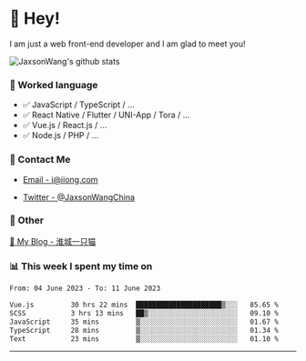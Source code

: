 # 👋 Hey!

I am just a web front-end developer and I am glad to meet you!

![JaxsonWang's github stats](https://github-readme-stats.vercel.app/api?username=JaxsonWang&&show_icons=true&&title_color=1abc9c&&icon_color=1abc9c)


### 📝 Worked language

- ✅ JavaScript / TypeScript / ...
- ✅ React Native / Flutter / UNI-App / Tora / ...
- ✅ Vue.js / React.js / ...
- ✅ Node.js / PHP / ...

### 📮 Contact Me

- [Email - i@iiong.com](mailto:i@iiong.com)

- [Twitter - @JaxsonWangChina](https://twitter.com/JaxsonWangChina)

### 🤪 Other

[📌 My Blog - 淮城一只猫](https://iiong.com)

### 📊 This week I spent my time on

<!--START_SECTION:waka-->

```txt
From: 04 June 2023 - To: 11 June 2023

Vue.js         30 hrs 22 mins  █████████████████████▒░░░   85.65 %
SCSS           3 hrs 13 mins   ██▒░░░░░░░░░░░░░░░░░░░░░░   09.10 %
JavaScript     35 mins         ▒░░░░░░░░░░░░░░░░░░░░░░░░   01.67 %
TypeScript     28 mins         ▒░░░░░░░░░░░░░░░░░░░░░░░░   01.34 %
Text           23 mins         ▒░░░░░░░░░░░░░░░░░░░░░░░░   01.10 %
```

<!--END_SECTION:waka-->

---

